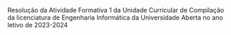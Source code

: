 Resolução da Atividade Formativa 1 da Unidade Curricular de Compilação da licenciatura de Engenharia Informática da Universidade Aberta no ano letivo de 2023-2024
